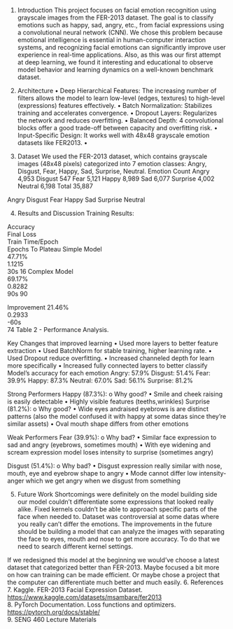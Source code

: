 1.	Introduction
This project focuses on facial emotion recognition using grayscale images from the FER-2013 dataset. The goal is to classify emotions such as happy, sad, angry, etc., from facial expressions using a convolutional neural network (CNN). 
We chose this problem because emotional intelligence is essential in human-computer interaction systems, and recognizing facial emotions can significantly improve user experience in real-time applications. Also, as this was our first attempt at deep learning, we found it interesting and educational to observe model behavior and learning dynamics on a well-known benchmark dataset. 

2.	Architecture
•	Deep Hierarchical Features: The increasing number of filters allows the model to learn low-level (edges, textures) to high-level (expressions) features effectively.
•	Batch Normalization: Stabilizes training and accelerates convergence.
•	Dropout Layers: Regularizes the network and reduces overfitting.
•	Balanced Depth: 4 convolutional blocks offer a good trade-off between capacity and overfitting risk.
•	Input-Specific Design: It works well with 48x48 grayscale emotion datasets like FER2013. 
•	 

3.	Dataset
We used the FER-2013 dataset, which contains grayscale images (48x48 pixels) categorized into 7 emotion classes: Angry, Disgust, Fear, Happy, Sad, Surprise, Neutral. 
Emotion 	Count 
Angry 	4,953 
Disgust 	547 
Fear 	5,121 
Happy 	8,989 
Sad 	6,077 
Surprise 	4,002 
Neutral 	6,198 
Total 	35,887 

Angry	  Disgust	   Fear		Happy		Sad	     Surprise	    Neutral 





 

4.	Results and Discussion
Training Results: 

	
Accuracy	
        Final Loss	
Train Time/Epoch	
Epochs To Plateau
Simple Model	
47.71%	
1.1215	
30s	
16
Complex Model	
69.17%	
0.8282	
90s	
90

Improvement	
21.46%	
0.2933	
-60s	
74
Table 2 - Performance Analysis.



Key Changes that improved learning
•	Used more layers to better feature extraction
•	Used BatchNorm for stable training, higher learning rate.
•	Used Dropout   reduce overfitting.
•	Increased channeled depth for learn more specifically
•	Increased fully connected layers to better classify
       Model’s accuracy for each emotion
Angry: 57.9%
Disgust: 51.4%
Fear: 39.9%
Happy: 87.3%
Neutral: 67.0%
Sad: 56.1%
Surprise: 81.2%

Strong Performers
Happy (87.3%):
o	Why good?
•	Smile and cheek raising is easily detectable
•	Highly visible features (teeths,wrinkles)
Surprise (81.2%):
o	Why good?
•	Wide eyes andraised eyebrows is are distinct patterns (also the model confused it with happy at some datas since they’re similar assets)
•	Oval mouth shape differs from other emotions

    




Weak Performers
Fear (39.9%):
o	Why bad?
•	Similar face expression to sad and angry (eyebrows, sometimes mouth)
•	With eye widening and scream expression model loses intensity to surprise (sometimes angry)

Disgust (51.4%):
o	Why bad?
•	Disgust expression really similar with nose, mouth, eye and eyebrow shape to angry
•	Mode cannot differ low intensity-anger which we get angry when we disgust from something

     



5.	Future Work
Shortcomings were definitely on the model building side our model couldn’t differentiate some expressions that looked really alike. Fixed kernels couldn’t be able to approach specific parts of the face when needed to. Dataset was controversial at some datas where you really can’t differ the emotions. 
The improvements in the future should be building a model that can analyze the images with separating the face to eyes, mouth and nose to get more accuracy. To do that we need to search different kernel settings.

If we redesigned this model at the beginning we would’ve choose a latest dataset that categorized better than FER-2013. Maybe focused a bit more on how can training can be made efficient. Or maybe chose a project that the computer can differentiate much better and much easily.
6.	References
7.	Kaggle. FER-2013 Facial Expression Dataset. https://www.kaggle.com/datasets/msambare/fer2013  
8.	  PyTorch Documentation. Loss functions and optimizers. https://pytorch.org/docs/stable/  
9.	  SENG 460 Lecture Materials 

